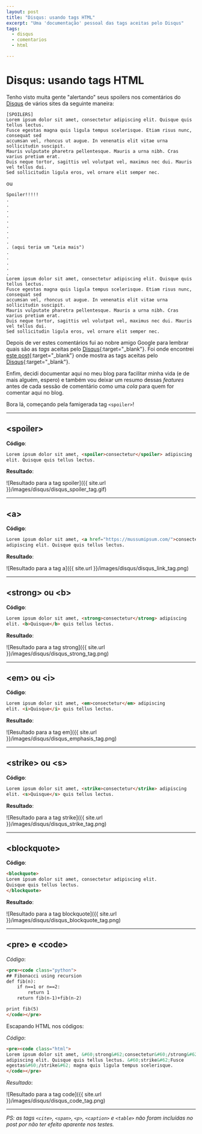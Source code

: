 ```yaml
---
layout: post
title: "Disqus: usando tags HTML"
excerpt: "Uma 'documentação' pessoal das tags aceitas pelo Disqus"
tags: 
  - disqus
  - comentarios
  - html

---
```


# Disqus: usando tags HTML


Tenho visto muita gente "alertando" seus spoilers nos comentários do [Disqus] de vários sites da seguinte maneira:

```
[SPOILERS]
Lorem ipsum dolor sit amet, consectetur adipiscing elit. Quisque quis tellus lectus. 
Fusce egestas magna quis ligula tempus scelerisque. Etiam risus nunc, consequat sed 
accumsan vel, rhoncus ut augue. In venenatis elit vitae urna sollicitudin suscipit. 
Mauris vulputate pharetra pellentesque. Mauris a urna nibh. Cras varius pretium erat. 
Duis neque tortor, sagittis vel volutpat vel, maximus nec dui. Mauris vel tellus dui. 
Sed sollicitudin ligula eros, vel ornare elit semper nec.
```

ou

```
Spoiler!!!!!
.
.
.
.
.
.
.
.
.
. (aqui teria um "Leia mais")
.
.
.
.
.
Lorem ipsum dolor sit amet, consectetur adipiscing elit. Quisque quis tellus lectus. 
Fusce egestas magna quis ligula tempus scelerisque. Etiam risus nunc, consequat sed 
accumsan vel, rhoncus ut augue. In venenatis elit vitae urna sollicitudin suscipit. 
Mauris vulputate pharetra pellentesque. Mauris a urna nibh. Cras varius pretium erat. 
Duis neque tortor, sagittis vel volutpat vel, maximus nec dui. Mauris vel tellus dui. 
Sed sollicitudin ligula eros, vel ornare elit semper nec.
```

Depois de ver estes comentários fui ao nobre amigo Google para lembrar quais são as *tags* aceitas pelo [Disqus]{:target="_blank"}. Foi onde encontrei [este post](disqus_tags){:target="_blank"} onde mostra as tags aceitas pelo [Disqus]{:target="_blank"}.

Enfim, decidi documentar aqui no meu blog para facilitar minha vida (e de mais alguém, espero) e também vou deixar um resumo dessas *features* antes de cada sessão de comentário como uma *cola* para quem for comentar aqui no blog.

Bora lá, começando pela famigerada tag `<spoiler>`!

---

## &lt;spoiler&gt;
**Código**:
```html
Lorem ipsum dolor sit amet, <spoiler>consectetur</spoiler> adipiscing 
elit. Quisque quis tellus lectus.
```
**Resultado**:

![Resultado para a tag spoiler]({{ site.url }}/images/disqus/disqus_spoiler_tag.gif)

---

## &lt;a&gt;

**Código**:
```html
Lorem ipsum dolor sit amet, <a href="https://mussumipsum.com/">consectetur</a> 
adipiscing elit. Quisque quis tellus lectus.
```
**Resultado**:

![Resultado para a tag a]({{ site.url }}/images/disqus/disqus_link_tag.png)

---

## &lt;strong&gt; ou &lt;b&gt;

**Código**:
```html
Lorem ipsum dolor sit amet, <strong>consectetur</strong> adipiscing 
elit. <b>Quisque</b> quis tellus lectus.
```
**Resultado**:

![Resultado para a tag strong]({{ site.url }}/images/disqus/disqus_strong_tag.png)

---

## &lt;em&gt; ou &lt;i&gt;

**Código**:
```html
Lorem ipsum dolor sit amet, <em>consectetur</em> adipiscing 
elit. <i>Quisque</i> quis tellus lectus.
```
**Resultado**:

![Resultado para a tag em]({{ site.url }}/images/disqus/disqus_emphasis_tag.png)

---


## &lt;strike&gt; ou &lt;s&gt;

**Código**:
```html
Lorem ipsum dolor sit amet, <strike>consectetur</strike> adipiscing 
elit. <s>Quisque</s> quis tellus lectus.
```
**Resultado**:

![Resultado para a tag strike]({{ site.url }}/images/disqus/disqus_strike_tag.png)

---


## &lt;blockquote&gt;

**Código**:
```html
<blockquote>
Lorem ipsum dolor sit amet, consectetur adipiscing elit. 
Quisque quis tellus lectus.
</blockquote>
```
**Resultado**:

![Resultado para a tag blockquote]({{ site.url }}/images/disqus/disqus_blockquote_tag.png)

---


## &lt;pre&gt; e &lt;code&gt;

*Código*:
```html
<pre><code class="python">
## Fibonacci using recursion
def fib(n):
    if n==1 or n==2:
        return 1
    return fib(n-1)+fib(n-2)

print fib(5)
</code></pre>
```


Escapando HTML nos códigos:

*Código*:
```html
<pre><code class="html">
Lorem ipsum dolor sit amet, &#60;strong&#62;consectetur&#60;/strong&#62; 
adipiscing elit. Quisque quis tellus lectus. &#60;strike&#62;Fusce 
egestas&#60;/strike&#62; magna quis ligula tempus scelerisque.
</code></pre>
```

*Resultado*:

![Resultado para a tag code]({{ site.url }}/images/disqus/disqus_code_tag.png)

---

*PS: as tags `<cite>`, `<span>`, `<p>`, `<caption>` e `<table>` não foram incluídas no post por não ter efeito aparente nos testes.*


[Disqus]: https://disqus.com/
[disqus_tags]: https://help.disqus.com/customer/portal/articles/466253-what-html-tags-are-allowed-within-comments-